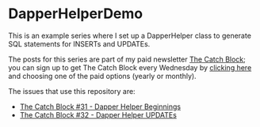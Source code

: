 # DapperHelperDemo
This is an example series where I set up a DapperHelper class to generate SQL statements for INSERTs and UPDATEs. 

The posts for this series are part of my paid newsletter [The Catch Block](https://exceptionnotfound.net/tag/thecatchblock/); you can sign up to get The Catch Block every Wednesday by [clicking here](https://exceptionnotfound.net/membership/) and choosing one of the paid options (yearly or monthly).

The issues that use this repository are:

* [The Catch Block #31 - Dapper Helper Beginnings](https://exceptionnotfound.net/the-catch-block-31-dapper-helper-beginnings/)
* [The Catch Block #32 - Dapper Helper UPDATEs](https://exceptionnotfound.net/the-catch-block-32-dapper-helper-updates/)
